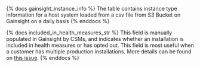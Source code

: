{% docs gainsight_instance_info %}
The table contains instance type information for a host system loaded from a csv file from S3 Bucket on Gainsight on a daily basis
{% enddocs %}

{% docs included_in_health_measures_str %}
This field is manually populated in Gainsight by CSMs, and indicates whether an installation is included in health measures or has opted out.
This field is most useful when a customer has multiple production installations. More details can be found on 
[this issue](https://gitlab.com/gitlab-data/analytics/-/issues/15523#note_1261452392).
{% enddocs %}
